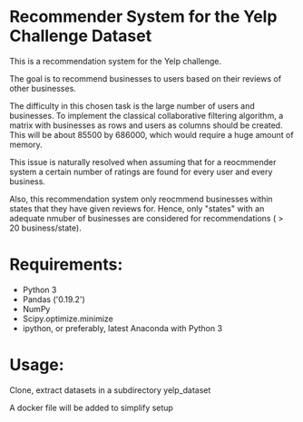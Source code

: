 # Recommender System for the Yelp Challenge Dataset
This is a recommendation system for the Yelp challenge.

The goal is to recommend businesses to users based on their reviews of other businesses.

The difficulty in this chosen task is the large number of users and businesses. To implement the classical collaborative filtering algorithm, a matrix with businesses as rows and users as columns should be created. This will be about 85500 by 686000, which would require a huge amount of memory.

This issue is naturally resolved when assuming that for a reocmmender system a certain number of ratings are found for every user and every business.

Also, this recommendation system only reocmmend businesses within states that they have given reviews for. Hence, only "states" with an adequate nmuber of businesses are considered for recommendations ( > 20 business/state).

# Requirements:
- Python 3
- Pandas ('0.19.2')
- NumPy
- Scipy.optimize.minimize
- ipython, or preferably, latest Anaconda with Python 3

# Usage:
Clone, extract datasets in a subdirectory yelp_dataset

A docker file will be added to simplify setup
